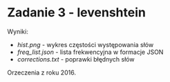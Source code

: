 Zadanie 3 - levenshtein
=======================

Wyniki:
- *hist.png* - wykres częstości występowania słów
- *freq_list.json* - lista frekwencyjna w formacje JSON
- *corrections.txt* - poprawki błędnych słów

Orzeczenia z roku 2016.